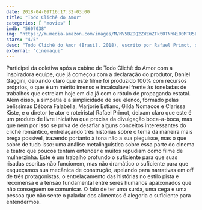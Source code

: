 ```yaml
---
date: 2018-04-09T16:17:32-03:00
title: "Todo Clichê do Amor"
categories: [ "movies" ]
imdb: "5607038"
img: "https://m.media-amazon.com/images/M/MV5BZDQ2ZWZmZTktOTNhNi00MTU5LTg0MjYtZjVmOGQ5MjU1Y2Q4XkEyXkFqcGdeQXVyMTY2MzYyNzA@._V1_SY150_CR2,0,101,150_.jpg"
stars: "4/5"
desc: "Todo Clichê do Amor (Brasil, 2018), escrito por Rafael Primot, dirigido por Rafael Primot, com Maria Luísa Mendonça, Débora Falabella, Marjorie Estiano, Rafael Primot, Gilda Nomacce."
external: "cinemaqui"
---
```

Participei da coletiva após a cabine de Todo Clichê do Amor com a inspiradora equipe, que já começou com a declaração do produtor, Daniel Gaggini, deixando claro que este filme foi produzido 100% com recursos próprios, o que é um mérito imenso e incalculável frente às toneladas de trabalhos que estreiam hoje em dia já com o rótulo de propaganda estatal. Além disso, a simpatia e a simplicidade de seu elenco, formado pelas belíssimas Débora Falabella, Marjorie Estiano, Gilda Nomacce e Clarissa Kiste, e o diretor (e ator e roteirista) Rafael Primot, deixam claro que este é um produto de livre iniciativa que precisa da divulgação boca-a-boca, mas que nem por isso se priva de desafiar alguns conceitos interessantes do clichê romântico, entrelaçando três histórias sobre o tema da maneira mais brega possível, trazendo portanto à tona não a sua pieguisse, mas o que sobre de tudo isso: uma análise metalinguística sobre essa parte do cinema e teatro que poucos tentam entender e muitos repudiam como filme de mulherzinha. Este é um trabalho profundo o suficiente para que suas risadas escritas não funcionem, mas não dramático o suficiente para que esqueçamos sua mecânica de construção, apelando para narrativas em off de três protagonistas, o entrelaçamento das histórias no estilo pista e recomensa e a tensão fundamental entre seres humanos apaixonados que não conseguem se comunicar. O fato de ter uma surda, uma cega e uma pessoa que não sente o paladar dos alimentos é alegoria o suficiente para entendermos.

